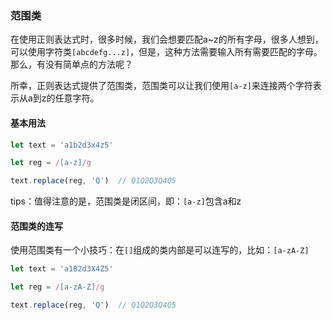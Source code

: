 ### 范围类

在使用正则表达式时，很多时候，我们会想要匹配a~z的所有字母，很多人想到，可以使用字符类`[abcdefg...z]`，但是，这种方法需要输入所有需要匹配的字母。那么，有没有简单点的方法呢？<br/>

所幸，正则表达式提供了范围类，范围类可以让我们使用`[a-z]`来连接两个字符表示从a到z的任意字符。

#### 基本用法

```js
let text = 'a1b2d3x4z5'

let reg = /[a-z]/g

text.replace(reg, 'Q')	// Q1Q2Q3Q4Q5
```

tips：值得注意的是，范围类是闭区间，即：`[a-z]`包含a和z

#### 范围类的连写

使用范围类有一个小技巧：在`[]`组成的类内部是可以连写的，比如：`[a-zA-Z]`

```js
let text = 'a1B2d3X4Z5'

let reg = /[a-zA-Z]/g

text.replace(reg, 'Q')	// Q1Q2Q3Q4Q5
```

#### 